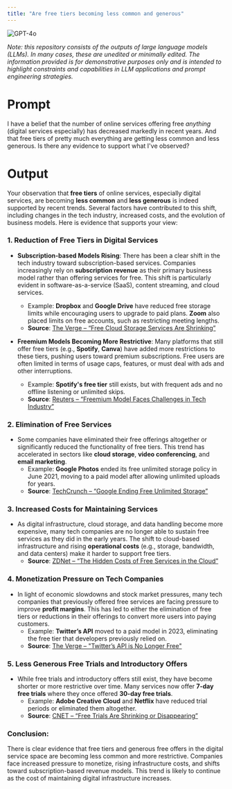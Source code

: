 ```yaml
---
title: "Are free tiers becoming less common and generous"
---
```

![GPT-4o](https://img.shields.io/badge/GPT--4o-3333FF?style=for-the-badge&logo=openai&logoColor=white)



*Note: this repository consists of the outputs of large language models (LLMs). In many cases, these are unedited or minimally edited. The information provided is for demonstrative purposes only and is intended to highlight constraints and capabilities in LLM applications and prompt engineering strategies.*


# Prompt

I have a belief that the number of online services offering free *anything* (digital services especially) has decreased markedly in recent years. And that free tiers of pretty much everything are getting less common and less generous. Is there any evidence to support what I've observed?

# Output

Your observation that **free tiers** of online services, especially digital services, are becoming **less common** and **less generous** is indeed supported by recent trends. Several factors have contributed to this shift, including changes in the tech industry, increased costs, and the evolution of business models. Here is evidence that supports your view:

### 1. **Reduction of Free Tiers in Digital Services**
   - **Subscription-based Models Rising**: There has been a clear shift in the tech industry toward subscription-based services. Companies increasingly rely on **subscription revenue** as their primary business model rather than offering services for free. This shift is particularly evident in software-as-a-service (SaaS), content streaming, and cloud services.
     - Example: **Dropbox** and **Google Drive** have reduced free storage limits while encouraging users to upgrade to paid plans. **Zoom** also placed limits on free accounts, such as restricting meeting lengths.
     - **Source**: [The Verge – “Free Cloud Storage Services Are Shrinking”](https://www.theverge.com/2020/12/2/21723096/google-free-storage-google-photos-policy-change-2021)

   - **Freemium Models Becoming More Restrictive**: Many platforms that still offer free tiers (e.g., **Spotify**, **Canva**) have added more restrictions to these tiers, pushing users toward premium subscriptions. Free users are often limited in terms of usage caps, features, or must deal with ads and other interruptions.
     - Example: **Spotify's free tier** still exists, but with frequent ads and no offline listening or unlimited skips.
     - **Source**: [Reuters – “Freemium Model Faces Challenges in Tech Industry”](https://www.reuters.com/article/technology-businessmodel/)

### 2. **Elimination of Free Services**
   - Some companies have eliminated their free offerings altogether or significantly reduced the functionality of free tiers. This trend has accelerated in sectors like **cloud storage**, **video conferencing**, and **email marketing**.
     - Example: **Google Photos** ended its free unlimited storage policy in June 2021, moving to a paid model after allowing unlimited uploads for years.
     - **Source**: [TechCrunch – “Google Ending Free Unlimited Storage”](https://techcrunch.com/2020/11/11/google-photos-ending-free-unlimited-storage/)

### 3. **Increased Costs for Maintaining Services**
   - As digital infrastructure, cloud storage, and data handling become more expensive, many tech companies are no longer able to sustain free services as they did in the early years. The shift to cloud-based infrastructure and rising **operational costs** (e.g., storage, bandwidth, and data centers) make it harder to support free tiers.
     - **Source**: [ZDNet – “The Hidden Costs of Free Services in the Cloud”](https://www.zdnet.com/article/why-free-services-arent-free-in-the-cloud-era/)

### 4. **Monetization Pressure on Tech Companies**
   - In light of economic slowdowns and stock market pressures, many tech companies that previously offered free services are facing pressure to improve **profit margins**. This has led to either the elimination of free tiers or reductions in their offerings to convert more users into paying customers.
     - Example: **Twitter’s API** moved to a paid model in 2023, eliminating the free tier that developers previously relied on.
     - **Source**: [The Verge – "Twitter’s API is No Longer Free"](https://www.theverge.com/2023/2/9/)

### 5. **Less Generous Free Trials and Introductory Offers**
   - While free trials and introductory offers still exist, they have become shorter or more restrictive over time. Many services now offer **7-day free trials** where they once offered **30-day free trials**.
     - Example: **Adobe Creative Cloud** and **Netflix** have reduced trial periods or eliminated them altogether.
     - **Source**: [CNET – “Free Trials Are Shrinking or Disappearing”](https://www.cnet.com/news/free-trials-shrinking-why/)

### Conclusion:
There is clear evidence that free tiers and generous free offers in the digital service space are becoming less common and more restrictive. Companies face increased pressure to monetize, rising infrastructure costs, and shifts toward subscription-based revenue models. This trend is likely to continue as the cost of maintaining digital infrastructure increases.